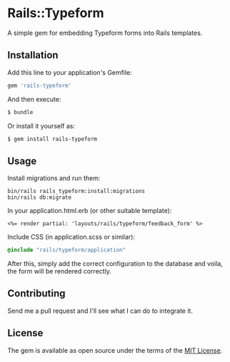 # Rails::Typeform

A simple gem for embedding Typeform forms into Rails templates.

## Installation
Add this line to your application's Gemfile:

```ruby
gem 'rails-typeform'
```

And then execute:
```bash
$ bundle
```

Or install it yourself as:
```bash
$ gem install rails-typeform
```

## Usage

Install migrations and run them:

```
bin/rails rails_typeform:install:migrations
bin/rails db:migrate
```

In your application.html.erb (or other suitable template):

```
<%= render partial: 'layouts/rails/typeform/feedback_form' %>
```

Include CSS (in application.scss or similar):

```CSS
@include "rails/typeform/application"
```

After this, simply add the correct configuration to the database
and voila, the form will be rendered correctly.

## Contributing

Send me a pull request and I'll see what I can do to integrate it.

## License
The gem is available as open source under the terms of the [MIT License](https://opensource.org/licenses/MIT).
